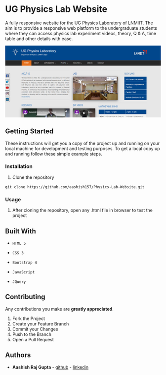 # UG Physics Lab Website

A fully responsive website for the UG Physics Laboratory of LNMIIT. The aim is to provide a responsive web platform to the undergraduate students where they can access physics lab experiment videos, theory, Q & A, time table and other details with ease.

<p align="center">
	<img width="800px" src="screenshots/s1.png" alt="s1"/>
</p>

## Getting Started

These instructions will get you a copy of the project up and running on your local machine for development and testing purposes. To get a local copy up and running follow these simple example steps.


### Installation

1. Clone the repository
```
git clone https://github.com/aashish157/Physics-Lab-Website.git
```


### Usage

1. After cloning the repository, open any .html file in browser to test the project


## Built With

- `HTML 5`

- `CSS 3`

- `Bootstrap 4`

- `JavaScript`

- `JQuery`


## Contributing

Any contributions you make are **greatly appreciated**.

1. Fork the Project
2. Create your Feature Branch 
3. Commit your Changes
4. Push to the Branch
5. Open a Pull Request

## Authors

* **Aashish Raj Gupta** - [github](https://github.com/aashish157) - [linkedin](https://www.linkedin.com/in/aashish157)




